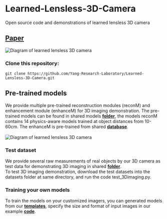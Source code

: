 # Learned-Lensless-3D-Camera
Open source code and demonstrations of learned lensless 3D camera
## [Paper](https://opg.optica.org/oe/fulltext.cfm?uri=oe-30-19-34479&id=499281)
![Diagram of learned lensless 3D camera](https://github.com/Yang-Research-Laboratory/Learned-Lensless-3D-Camera/blob/main/imgs/Picutre1.PNG)
### Clone this repository:
```
git clone https://github.com/Yang-Research-Laboratory/Learned-Lensless-3D-Camera.git
```
## Pre-trained models
We provide multiple pre-trained reconstruction modules (reconM) and enhancement module (enhanceM) for 3D imaging demonstration. The pre-trained models can be found in shared models [**folder**](https://drive.google.com/drive/folders/1USPYhWAjOucKdl8uasTL-FYk9-ot_Uy1?usp=sharing), the models reconM contains 14 physics-aware models trained at object distances from 10-60cm. The enhanceM is pre-trained from shared [**database**](https://drive.google.com/drive/folders/1djiLB1xNhmS91Wp84c0JWDrDP0xsqu7F?usp=sharing). <br /><br />
![Diagram of learned lensless 3D camera](https://github.com/Yang-Research-Laboratory/Learned-Lensless-3D-Camera/blob/main/imgs/Picture2.gif)
### Test dataset
We provide several raw measurements of real objects by our 3D camera as test data for demonstrating 3D imaging in shared [**folder**](https://drive.google.com/drive/folders/1HanggfzdR2QkpMYv4vP3KkyXjCebSUaf?usp=sharing).<br />
To test 3D imaging demonstration, download the test datasets into the datasets folder at same directory, and run the code test_3Dimaging.py.
### Training your own models
To train the models on your customized imagers, you can generated models from our [**templates**](https://github.com/Yang-Research-Laboratory/Learned-Lensless-3D-Camera/blob/main/models.py), specify the size and format of input images in our example [**code**](https://github.com/Yang-Research-Laboratory/Learned-Lensless-3D-Camera/blob/main/test/training_models.py). 
